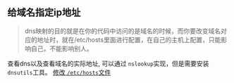 ## 给域名指定ip地址
> dns映射的目的就是在你的代码中访问的是域名的时候，而你要改变域名对应的地址时，就在/etc/hosts里面进行配置，在自己的主机上配置，只能影响自己，不能影响别人。

查看dns以及查看域名的实际地址, 可以通过 `nslookup`实现，但是需要安装`dnsutils`工具。
[修改 `/etc/hosts`文件](../etc/hosts)
